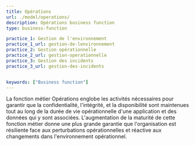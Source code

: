 ```yaml
---
title: Opérations
url: ./model/operations/
description: Opérations business function
type: business-function

practice_1: Gestion de l'environnement
practice_1_url: gestion-de-lenvironnement
practice_2: Gestion opérationnelle
practice_2_url: gestion-operationnelle
practice_3: Gestion des incidents
practice_3_url: gestion-des-incidents


keywords: ["Business function"]
---
```


La fonction métier Opérations englobe les activités nécessaires pour garantir que la confidentialité, l'intégrité, et la disponibilité sont maintenues tout au long de la durée de vie opérationnelle d'une application et des données qui y sont associées. L'augmentation de la maturité de cette fonction métier donne une plus grande garantie que l'organisation est résiliente face aux perturbations opérationnelles et réactive aux changements dans l'environnement opérationnel.

